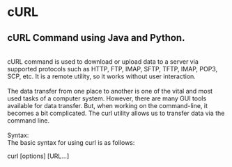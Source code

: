 # cURL
## cURL Command using Java and Python. </br>
</br>
cURL command is used to download or upload data to a server via supported protocols such as HTTP, FTP, IMAP, SFTP, TFTP, IMAP, POP3, SCP, etc. It is a remote utility, so it works without user interaction. </br>
</br>
The data transfer from one place to another is one of the vital and most used tasks of a computer system. However, there are many GUI tools available for data transfer. But, when working on the command-line, it becomes a bit complicated. The curl utility allows us to transfer data via the command line. </br>
</br>
Syntax:</br>
The basic syntax for using curl is as follows:</br>

curl [options] [URL...]  </br>
